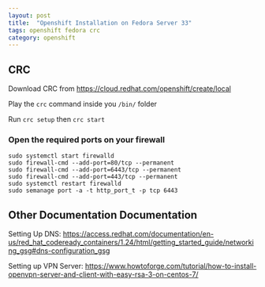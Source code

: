 ```yaml
---
layout: post
title:  "Openshift Installation on Fedora Server 33"
tags: openshift fedora crc
category: openshift
---
```


## CRC

Download CRC from https://cloud.redhat.com/openshift/create/local

Play the `crc` command inside you `/bin/` folder

Run `crc setup` then `crc start`

### Open the required ports on your firewall

```
sudo systemctl start firewalld
sudo firewall-cmd --add-port=80/tcp --permanent
sudo firewall-cmd --add-port=6443/tcp --permanent
sudo firewall-cmd --add-port=443/tcp --permanent
sudo systemctl restart firewalld
sudo semanage port -a -t http_port_t -p tcp 6443
```

## Other Documentation Documentation


Setting Up DNS:
https://access.redhat.com/documentation/en-us/red_hat_codeready_containers/1.24/html/getting_started_guide/networking_gsg#dns-configuration_gsg


Setting up VPN Server:
https://www.howtoforge.com/tutorial/how-to-install-openvpn-server-and-client-with-easy-rsa-3-on-centos-7/